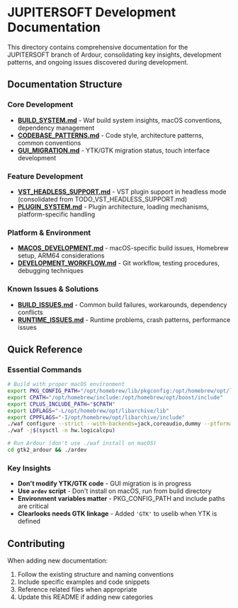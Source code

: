 # JUPITERSOFT Development Documentation

This directory contains comprehensive documentation for the JUPITERSOFT branch of Ardour, consolidating key insights, development patterns, and ongoing issues discovered during development.

## Documentation Structure

### Core Development

- **[BUILD_SYSTEM.md](BUILD_SYSTEM.md)** - Waf build system insights, macOS conventions, dependency management
- **[CODEBASE_PATTERNS.md](CODEBASE_PATTERNS.md)** - Code style, architecture patterns, common conventions
- **[GUI_MIGRATION.md](GUI_MIGRATION.md)** - YTK/GTK migration status, touch interface development

### Feature Development

- **[VST_HEADLESS_SUPPORT.md](VST_HEADLESS_SUPPORT.md)** - VST plugin support in headless mode (consolidated from TODO_VST_HEADLESS_SUPPORT.md)
- **[PLUGIN_SYSTEM.md](PLUGIN_SYSTEM.md)** - Plugin architecture, loading mechanisms, platform-specific handling

### Platform & Environment

- **[MACOS_DEVELOPMENT.md](MACOS_DEVELOPMENT.md)** - macOS-specific build issues, Homebrew setup, ARM64 considerations
- **[DEVELOPMENT_WORKFLOW.md](DEVELOPMENT_WORKFLOW.md)** - Git workflow, testing procedures, debugging techniques

### Known Issues & Solutions

- **[BUILD_ISSUES.md](BUILD_ISSUES.md)** - Common build failures, workarounds, dependency conflicts
- **[RUNTIME_ISSUES.md](RUNTIME_ISSUES.md)** - Runtime problems, crash patterns, performance issues

## Quick Reference

### Essential Commands

```bash
# Build with proper macOS environment
export PKG_CONFIG_PATH="/opt/homebrew/lib/pkgconfig:/opt/homebrew/opt/libarchive/lib/pkgconfig"
export CPATH="/opt/homebrew/include:/opt/homebrew/opt/boost/include"
export CPLUS_INCLUDE_PATH="$CPATH"
export LDFLAGS="-L/opt/homebrew/opt/libarchive/lib"
export CPPFLAGS="-I/opt/homebrew/opt/libarchive/include"
./waf configure --strict --with-backends=jack,coreaudio,dummy --ptformat --optimize
./waf -j$(sysctl -n hw.logicalcpu)

# Run Ardour (don't use ./waf install on macOS)
cd gtk2_ardour && ./ardev
```

### Key Insights

- **Don't modify YTK/GTK code** - GUI migration is in progress
- **Use `ardev` script** - Don't install on macOS, run from build directory
- **Environment variables matter** - PKG_CONFIG_PATH and include paths are critical
- **Clearlooks needs GTK linkage** - Added `'GTK'` to uselib when YTK is defined

## Contributing

When adding new documentation:

1. Follow the existing structure and naming conventions
2. Include specific examples and code snippets
3. Reference related files when appropriate
4. Update this README if adding new categories
